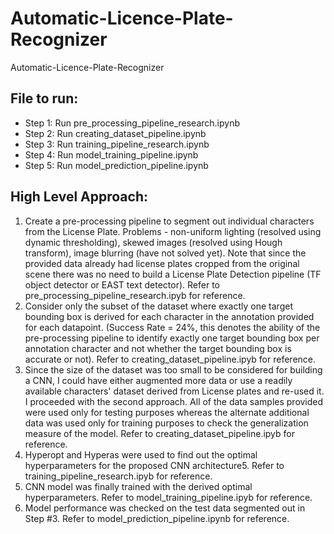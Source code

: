 # Automatic-Licence-Plate-Recognizer
Automatic-Licence-Plate-Recognizer

## File to run:
- Step 1: Run pre_processing_pipeline_research.ipynb
- Step 2: Run creating_dataset_pipeline.ipynb
- Step 3: Run training_pipeline_research.ipynb
- Step 4: Run model_training_pipeline.ipynb
- Step 5: Run model_prediction_pipeline.ipynb

## High Level Approach:
1. Create a pre-processing pipeline to segment out individual characters from the License Plate. Problems - non-uniform lighting (resolved using dynamic thresholding), skewed images (resolved using Hough transform), image blurring (have not solved yet). Note that since the provided data already had license plates cropped from the original scene there was no need to build a License Plate Detection pipeline (TF object detector or EAST text detector). Refer to pre_processing_pipeline_research.ipyb for reference.
2. Consider only the subset of the dataset where exactly one target bounding box is derived for each character in the annotation provided for each datapoint. (Success Rate = 24%, this denotes the ability of the pre-processing pipeline to identify exactly one target bounding box per annotation character and not whether the target bounding box is accurate or not). Refer to creating_dataset_pipeline.ipyb for reference.
3. Since the size of the dataset was too small to be considered for building a CNN, I could have either augmented more data or use a readily available characters' dataset derived from License plates and re-used it. I proceeded with the second approach. All of the data samples provided were used only for testing purposes whereas the alternate additional data was used only for training purposes to check the generalization measure of the model. Refer to creating_dataset_pipeline.ipyb for reference.
4. Hyperopt and Hyperas were used to find out the optimal hyperparameters for the proposed CNN architecture5. Refer to training_pipeline_research.ipyb for reference.
5. CNN model was finally trained with the derived optimal hyperparameters. Refer to model_training_pipeline.ipyb for reference.
6. Model performance was checked on the test data segmented out in Step #3. Refer to model_prediction_pipeline.ipynb for reference.
